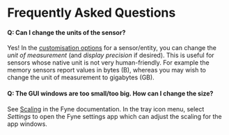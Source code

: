 <!--
 Copyright (c) 2023 Joshua Rich <joshua.rich@gmail.com>

 This software is released under the MIT License.
 https://opensource.org/licenses/MIT
-->

# Frequently Asked Questions

#### Q: Can I change the units of the sensor?

Yes! In the [customisation
options](https://www.home-assistant.io/docs/configuration/customizing-devices/)
for a sensor/entity, you can change the _unit of measurement_ (and _display
precision_ if desired). This is useful for sensors whose native unit is not very
human-friendly. For example the memory sensors report values in bytes (B), whereas
you may wish to change the unit of measurement to gigabytes (GB).

#### Q: The GUI windows are too small/too big. How can I change the size?

See [Scaling](https://developer.fyne.io/architecture/scaling) in the Fyne
documentation. In the tray icon menu, select _Settings_ to open the Fyne
settings app which can adjust the scaling for the app windows.
